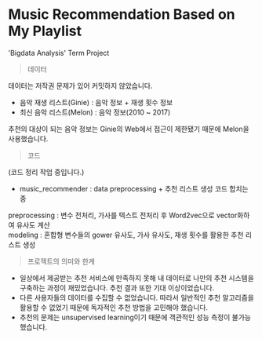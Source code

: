 # Music Recommendation Based on My Playlist
'Bigdata Analysis' Term Project

> 데이터

데이터는 저작권 문제가 있어 커밋하지 않았습니다.

* 음악 재생 리스트(Ginie) : 음악 정보 + 재생 횟수 정보
* 최신 음악 리스트(Melon) : 음악 정보(2010 ~ 2017)

추천의 대상이 되는 음악 정보는 Ginie의 Web에서 접근이 제한됐기 때문에 Melon을 사용했습니다.
</br>


> 코드

(코드 정리 작업 중입니다.)
* music_recommender : data preprocessing + 추천 리스트 생성 코드 합치는 중

preprocessing : 변수 전처리, 가사를 텍스트 전처리 후 Word2vec으로 vector화하여 유사도 계산<br/>
modeling      : 혼합형 변수들의 gower 유사도, 가사 유사도, 재생 횟수를 활용한 추천 리스트 생성
</br>


> 프로젝트의 의미와 한계
* 일상에서 제공받는 추천 서비스에 만족하지 못해 내 데이터로 나만의 추천 시스템을 구축하는 과정이 재밌었습니다. 추천 결과 또한 기대 이상이었습니다.
* 다른 사용자들의 데이터를 수집할 수 없었습니다. 따라서 일반적인 추천 알고리즘을 활용할 수 없었기 때문에 독자적인 추천 방법을 고민해야 했습니다.
* 추천의 문제는 unsupervised learning이기 때문에 객관적인 성능 측정이 불가능했습니다.
